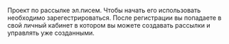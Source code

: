 Проект по рассылке эл.писем.
Чтобы начать его использовать необходимо зарегестрироваться.
После регистрации вы попадаете в свой личный кабинет
в котором вы можете создавать рассылки и управлять уже созданными.